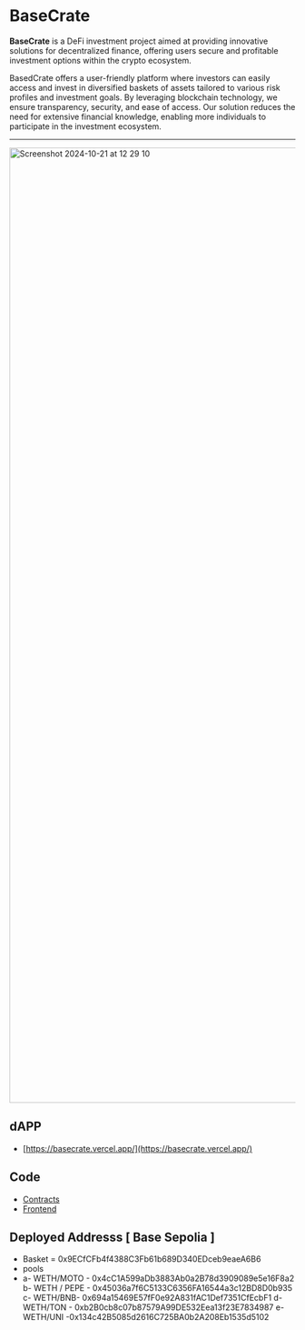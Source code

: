 # BaseCrate

**BaseCrate** is a DeFi investment project aimed at providing innovative solutions for decentralized finance, offering users secure and profitable investment options within the crypto ecosystem.

BasedCrate offers a user-friendly platform where investors can easily access and invest in diversified baskets of assets tailored to various risk profiles and investment goals. By leveraging blockchain technology, we ensure transparency, security, and ease of access. Our solution reduces the need for extensive financial knowledge, enabling more individuals to participate in the investment ecosystem.

---
<img width="1680" alt="Screenshot 2024-10-21 at 12 29 10" src="https://github.com/user-attachments/assets/90b72d02-22b5-479f-86f7-3afb7ce3edd7">

## dAPP

- [https://basecrate.vercel.app/](https://basecrate.vercel.app/)

## Code

- [Contracts](https://github.com/BaseCrate/frontend)  
- [Frontend](https://github.com/BaseCrate/basecrate-contracts)

## Deployed Addresss [ Base Sepolia ] 
   - Basket = 0x9ECfCFb4f4388C3Fb61b689D340EDceb9eaeA6B6
   - pools
   - a- WETH/MOTO - 0x4cC1A599aDb3883Ab0a2B78d3909089e5e16F8a2
     b- WETH / PEPE -  0x45036a7f6C5133C6356FA16544a3c12BD8D0b935
     c- WETH/BNB- 0x694a15469E57fF0e92A831fAC1Def7351CfEcbF1
     d-WETH/TON - 0xb2B0cb8c07b87579A99DE532Eea13f23E7834987
     e-WETH/UNI -0x134c42B5085d2616C725BA0b2A208Eb1535d5102
